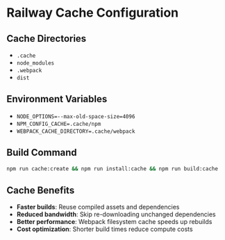 # Railway Cache Configuration

## Cache Directories
- `.cache`
- `node_modules`
- `.webpack`
- `dist`

## Environment Variables
- `NODE_OPTIONS=--max-old-space-size=4096`
- `NPM_CONFIG_CACHE=.cache/npm`
- `WEBPACK_CACHE_DIRECTORY=.cache/webpack`

## Build Command
```bash
npm run cache:create && npm run install:cache && npm run build:cache
```

## Cache Benefits
- **Faster builds**: Reuse compiled assets and dependencies
- **Reduced bandwidth**: Skip re-downloading unchanged dependencies  
- **Better performance**: Webpack filesystem cache speeds up rebuilds
- **Cost optimization**: Shorter build times reduce compute costs
